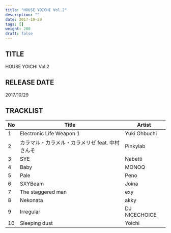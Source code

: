 ```yaml
---
title: "HOUSE YOICHI Vol.2"
description: ""
date: 2017-10-29
tags: []
weight: 200
draft: false
---
```


## TITLE
HOUSE YOICHI Vol.2

## RELEASE DATE
2017/10/29

## TRACKLIST

No | Title | Artist
--- | --- | ---
1 | Electronic Life Weapon 1 | Yuki Ohbuchi
2 | カラマル・カラメル・カラメリゼ feat. 中村さんそ | Pinkylab
3 | SYE | Nabetti
4 | Baby | MONOQ
5 | Pale| Peno
6 | SXYBeam | Joina
7 | The staggered man | exy
8 | Nekonata | akky
9 | Irregular | DJ NICECHOICE
10 | Sleeping dust | Yoichi

